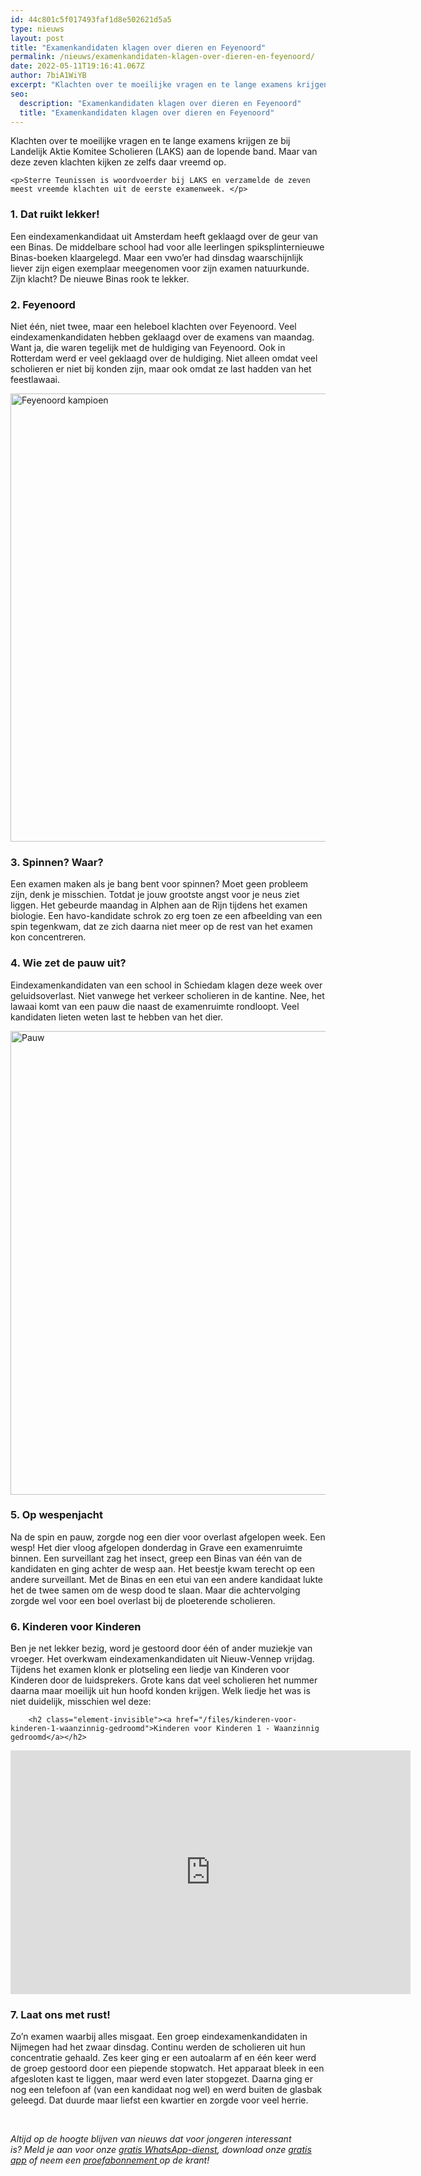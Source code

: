 ```yaml
---
id: 44c801c5f017493faf1d8e502621d5a5
type: nieuws
layout: post
title: "Examenkandidaten klagen over dieren en Feyenoord"
permalink: /nieuws/examenkandidaten-klagen-over-dieren-en-feyenoord/
date: 2022-05-11T19:16:41.067Z
author: 7biA1WiYB
excerpt: "Klachten over te moeilijke vragen en te lange examens krijgen ze bij Landelijk Aktie Komitee Scholieren (LAKS) aan de lopende band. Maar van deze zeven klachten kijken ze zelfs daar vreemd op.  "
seo:
  description: "Examenkandidaten klagen over dieren en Feyenoord"
  title: "Examenkandidaten klagen over dieren en Feyenoord"
---
```

Klachten over te moeilijke vragen en te lange examens krijgen ze bij Landelijk Aktie Komitee Scholieren (LAKS) aan de lopende band. Maar van deze zeven klachten kijken ze zelfs daar vreemd op.  

    <p>Sterre Teunissen is woordvoerder bij LAKS en verzamelde de zeven meest vreemde klachten uit de eerste examenweek. </p>
<h3>1. Dat ruikt lekker!</h3>
<p>Een eindexamenkandidaat uit Amsterdam heeft geklaagd over de geur van een Binas. De middelbare school had voor alle leerlingen spiksplinternieuwe Binas-boeken klaargelegd. Maar een vwo’er had dinsdag waarschijnlijk liever zijn eigen exemplaar meegenomen voor zijn examen natuurkunde. Zijn klacht? De nieuwe Binas rook te lekker.</p>
<h3>2. Feyenoord</h3>
<p>Niet één, niet twee, maar een heleboel klachten over Feyenoord. Veel eindexamenkandidaten hebben geklaagd over de examens van maandag. Want ja, die waren tegelijk met de huldiging van Feyenoord. Ook in Rotterdam werd er veel geklaagd over de huldiging. Niet alleen omdat veel scholieren er niet bij konden zijn, maar ook omdat ze last hadden van het feestlawaai.</p>
<p><div class="media media-element-container media-default"><div id="file-417407" class="file file-image file-image-png">

        
  
  <div class="content">
    <img alt="Feyenoord kampioen" title="Foto: ANP" height="717" width="1135" class="media-element file-default" data-delta="1" src="https://7dagen.netlify.app/sites/default/files/feyenoord%20feest.png">  </div>

  
</div>
</div>
<h3>3. Spinnen? Waar?</h3>
<p>Een examen maken als je bang bent voor spinnen? Moet geen probleem zijn, denk je misschien. Totdat je jouw grootste angst voor je neus ziet liggen. Het gebeurde maandag in Alphen aan de Rijn tijdens het examen biologie. Een havo-kandidate schrok zo erg toen ze een afbeelding van een spin tegenkwam, dat ze zich daarna niet meer op de rest van het examen kon concentreren.</p>
<h3>4. Wie zet de pauw uit?</h3>
<p>Eindexamenkandidaten van een school in Schiedam klagen deze week over geluidsoverlast. Niet vanwege het verkeer scholieren in de kantine. Nee, het lawaai komt van een pauw die naast de examenruimte rondloopt. Veel kandidaten lieten weten last te hebben van het dier.</p>
<p><div class="media media-element-container media-default"><div id="file-417410" class="file file-image file-image-png">

        
  
  <div class="content">
    <img alt="Pauw" title="Foto: Pexels" height="742" width="1137" class="media-element file-default" data-delta="1" src="https://7dagen.netlify.app/sites/default/files/pauw%20pexels.png">  </div>

  
</div>
</div>
<h3>5. Op wespenjacht</h3>
<p>Na de spin en pauw, zorgde nog een dier voor overlast afgelopen week. Een wesp! Het dier vloog afgelopen donderdag in Grave een examenruimte binnen. Een surveillant zag het insect, greep een Binas van één van de kandidaten en ging achter de wesp aan. Het beestje kwam terecht op een andere surveillant. Met de Binas en een etui van een andere kandidaat lukte het de twee samen om de wesp dood te slaan. Maar die achtervolging zorgde wel voor een boel overlast bij de ploeterende scholieren.</p>
<h3>6. Kinderen voor Kinderen</h3>
<p>Ben je net lekker bezig, word je gestoord door één of ander muziekje van vroeger. Het overkwam eindexamenkandidaten uit Nieuw-Vennep vrijdag. Tijdens het examen klonk er plotseling een liedje van Kinderen voor Kinderen door de luidsprekers. Grote kans dat veel scholieren het nummer daarna maar moeilijk uit hun hoofd konden krijgen. Welk liedje het was is niet duidelijk, misschien wel deze:</p>
<p><div class="media media-element-container media-default"><div id="file-417412" class="file file-video file-video-youtube">

        <h2 class="element-invisible"><a href="/files/kinderen-voor-kinderen-1-waanzinnig-gedroomd">Kinderen voor Kinderen 1 - Waanzinnig gedroomd</a></h2>
    
  
  <div class="content">
    <div class="media-youtube-video file media-element file-default media-youtube-1">
  <iframe class="media-youtube-player" width="640" height="390" title="Kinderen voor Kinderen 1 - Waanzinnig gedroomd" src="https://www.youtube.com/embed/RSO1Dm8EdQw?wmode=opaque&controls=" name="Kinderen voor Kinderen 1 - Waanzinnig gedroomd" frameborder="0" allowfullscreen="">Video van Kinderen voor Kinderen 1 - Waanzinnig gedroomd</iframe>
</div>
  </div>

  
</div>
</div>
<h3>7. Laat ons met rust!</h3>
<p>Zo’n examen waarbij alles misgaat. Een groep eindexamenkandidaten in Nijmegen had het zwaar dinsdag. Continu werden de scholieren uit hun concentratie gehaald. Zes keer ging er een autoalarm af en één keer werd de groep gestoord door een piepende stopwatch. Het apparaat bleek in een afgesloten kast te liggen, maar werd even later stopgezet. Daarna ging er nog een telefoon af (van een kandidaat nog wel) en werd buiten de glasbak geleegd. Dat duurde maar liefst een kwartier en zorgde voor veel herrie.</p>
<p> </p>
<p><em>Altijd op de hoogte blijven van nieuws dat voor jongeren interessant is? Meld je aan voor onze <a href="https://7dagen.netlify.app/whatsapp">gratis WhatsApp-dienst</a>, download onze <a href="https://7dagen.netlify.app/app">gratis app</a> of neem een <a href="https://abonneren.sevendays.nl/abonneren/abonnementen/ae/artikel">proefabonnement </a>op de krant!</em></p>  
